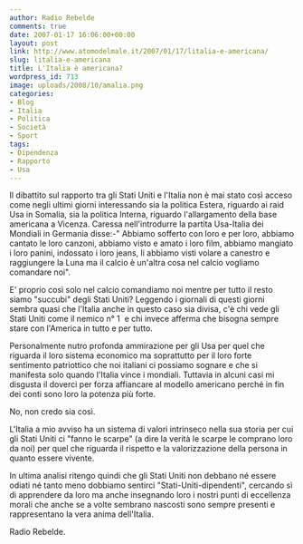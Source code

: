 ```yaml
---
author: Radio Rebelde
comments: true
date: 2007-01-17 16:06:00+00:00
layout: post
link: http://www.atomodelmale.it/2007/01/17/litalia-e-americana/
slug: litalia-e-americana
title: L'Italia è americana?
wordpress_id: 713
image: uploads/2008/10/amalia.png
categories:
- Blog
- Italia
- Politica
- Società
- Sport
tags:
- Dipendenza
- Rapporto
- Usa
---
```


Il dibattito sul rapporto tra gli Stati Uniti e l'Italia non è mai stato così acceso come negli ultimi giorni interessando sia la politica Estera, riguardo ai raid Usa in Somalia, sia la politica Interna, riguardo l'allargamento della base americana a Vicenza.
Caressa nell'introdurre la partita Usa-Italia dei Mondiali in Germania disse:-" Abbiamo sofferto con loro e per loro, abbiamo cantato le loro canzoni, abbiamo visto e amato i loro film, abbiamo mangiato i loro panini, indossato i loro jeans, li abbiamo visti volare a canestro e raggiungere la Luna ma il calcio è un'altra cosa nel calcio vogliamo comandare noi".

E' proprio così solo nel calcio comandiamo noi mentre per tutto il resto siamo "succubi" degli Stati Uniti?
Leggendo i giornali di questi giorni sembra quasi che l'Italia anche in questo caso sia divisa, c'è chi vede gli Stati Uniti come il nemico n° 1  e chi invece afferma che bisogna sempre stare con l'America in tutto e per tutto.

Personalmente nutro profonda ammirazione per gli Usa per quel che riguarda il loro sistema economico ma soprattutto per il loro forte sentimento patriottico che noi italiani ci possiamo sognare e che si manifesta solo quando l'Italia vince i mondiali. Tuttavia in alcuni casi mi disgusta il doverci per forza affiancare al modello americano perché in fin dei conti sono loro la potenza più forte.

No, non credo sia così.

L'Italia a mio avviso ha un sistema di valori intrinseco nella sua storia per cui gli Stati Uniti ci "fanno le scarpe" (a dire la verità le scarpe le comprano loro da noi) per quel che riguarda il rispetto e la valorizzazione della persona in quanto essere vivente.

In ultima analisi ritengo quindi che gli Stati Uniti non debbano né essere odiati né tanto meno dobbiamo sentirci "Stati-Uniti-dipendenti", cercando sì di apprendere da loro ma anche insegnando loro i nostri punti di eccellenza morali che anche se a volte sembrano nascosti sono sempre presenti e rappresentano la vera anima dell'Italia.

Radio Rebelde.
